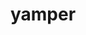 ---
id: 835
title: yamper
types: [electric]
image: https://raw.githubusercontent.com/PokeAPI/sprites/master/sprites/pokemon/835.png
---